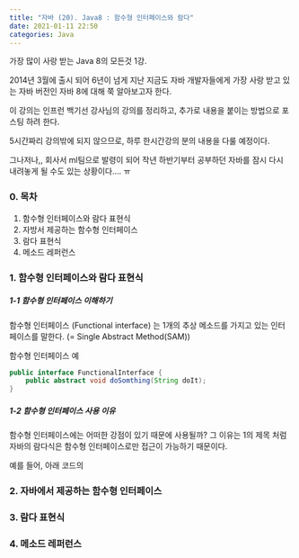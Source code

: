 ```yaml
---
title: "자바 (20). Java8 : 함수형 인터페이스와 람다"
date: 2021-01-11 22:50
categories: Java
---
```


가장 많이 사랑 받는 Java 8의 모든것 1강. 

2014년 3월에 출시 되어 6년이 넘게 지난 지금도 자바 개발자들에게 가장 사랑 받고 있는 자바 버전인 자바 8에 대해 쭉 알아보고자 한다.

이 강의는 인프런 백기선 강사님의 강의를 정리하고, 추가로 내용을 붙이는 방법으로 포스팅 하려 한다.

5시간짜리 강의밖에 되지 않으므로, 하루 한시간강의 분의 내용을 다룰 예정이다.

그나저나,, 회사서 ml팀으로 발령이 되어 작년 하반기부터 공부하던 자바를 잠시 다시 내려놓게 될 수도 있는 상황이다.... ㅠ

### 0. 목차

1. 함수형 인터페이스와 람다 표현식
2. 자방서 제공하는 함수형 인터페이스
3. 람다 표현식
4. 메소드 레퍼런스


### 1. 함수형 인터페이스와 람다 표현식

##### 1-1 함수형 인터페이스 이해하기

함수형 인터페이스 (Functional interface) 는 1개의 추상 메소드를 가지고 있는 인터페이스를 말한다. (= Single Abstract Method(SAM))

함수형 인터페이스 예
```java
public interface FunctionalInterface {
    public abstract void doSomthing(String doIt);
}
```

##### 1-2 함수형 인터페이스 사용 이유

함수형 인터페이스에는 어떠한 강점이 있기 때문에 사용될까?
그 이유는 1의 제목 처럼 자바의 람다식은 함수형 인터페이스로만 접근이 가능하기 때문이다.

예를 들어, 아래 코드의


### 2. 자바에서 제공하는 함수형 인터페이스

### 3. 람다 표현식

### 4. 메소드 레퍼런스

